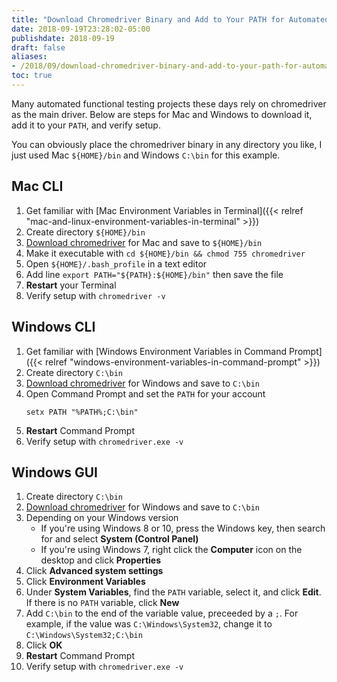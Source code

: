 ```yaml
---
title: "Download Chromedriver Binary and Add to Your PATH for Automated Functional Testing"
date: 2018-09-19T23:28:02-05:00
publishdate: 2018-09-19
draft: false
aliases:
- /2018/09/download-chromedriver-binary-and-add-to-your-path-for-automated-functional-testing/
toc: true
---
```


Many automated functional testing projects these days rely on chromedriver as the main driver. Below are steps for Mac and Windows to download it, add it to your `PATH`, and verify setup. 

You can obviously place the chromedriver binary in any directory you like, I just used Mac `${HOME}/bin` and Windows `C:\bin` for this example. 

<!--more-->

## Mac CLI

1. Get familiar with [Mac Environment Variables in Terminal]({{< relref "mac-and-linux-environment-variables-in-terminal" >}})
1. Create directory `${HOME}/bin`
1. [Download chromedriver](http://chromedriver.chromium.org/downloads) for Mac and save to `${HOME}/bin`
1. Make it executable with `cd ${HOME}/bin && chmod 755 chromedriver`
1. Open `${HOME}/.bash_profile` in a text editor
1. Add line `export PATH="${PATH}:${HOME}/bin"` then save the file
1. **Restart** your Terminal
1. Verify setup with `chromedriver -v`

## Windows CLI

1. Get familiar with [Windows Environment Variables in Command Prompt]({{< relref "windows-environment-variables-in-command-prompt" >}})
1. Create directory `C:\bin`
1. [Download chromedriver](http://chromedriver.chromium.org/downloads) for Windows and save to `C:\bin`
1. Open Command Prompt and set the `PATH` for your account
    ```
    setx PATH "%PATH%;C:\bin"
    ```
1. **Restart** Command Prompt
1. Verify setup with `chromedriver.exe -v`

## Windows GUI

1. Create directory `C:\bin`
1. [Download chromedriver](http://chromedriver.chromium.org/downloads) for Windows and save to `C:\bin`
1. Depending on your Windows version
    - If you're using Windows 8 or 10, press the Windows key, then search for and select **System (Control Panel)**
    - If you're using Windows 7, right click the **Computer** icon on the desktop and click **Properties**
1. Click **Advanced system settings**
1. Click **Environment Variables**
1. Under **System Variables**, find the `PATH` variable, select it, and click **Edit**. If there is no `PATH` variable, click **New**
1. Add `C:\bin` to the end of the variable value, preceeded by a `;`. For example, if the value was `C:\Windows\System32`, change it to `C:\Windows\System32;C:\bin`
1. Click **OK**
1. **Restart** Command Prompt
1. Verify setup with `chromedriver.exe -v`
